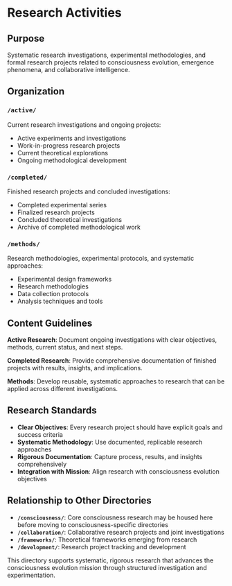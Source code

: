# Research Activities

## Purpose

Systematic research investigations, experimental methodologies, and formal research projects related to consciousness evolution, emergence phenomena, and collaborative intelligence.

## Organization

### `/active/`
Current research investigations and ongoing projects:
- Active experiments and investigations
- Work-in-progress research projects
- Current theoretical explorations
- Ongoing methodological development

### `/completed/`
Finished research projects and concluded investigations:
- Completed experimental series
- Finalized research projects
- Concluded theoretical investigations
- Archive of completed methodological work

### `/methods/`
Research methodologies, experimental protocols, and systematic approaches:
- Experimental design frameworks
- Research methodologies
- Data collection protocols
- Analysis techniques and tools

## Content Guidelines

**Active Research**: Document ongoing investigations with clear objectives, methods, current status, and next steps.

**Completed Research**: Provide comprehensive documentation of finished projects with results, insights, and implications.

**Methods**: Develop reusable, systematic approaches to research that can be applied across different investigations.

## Research Standards

- **Clear Objectives**: Every research project should have explicit goals and success criteria
- **Systematic Methodology**: Use documented, replicable research approaches
- **Rigorous Documentation**: Capture process, results, and insights comprehensively
- **Integration with Mission**: Align research with consciousness evolution objectives

## Relationship to Other Directories

- **`/consciousness/`**: Core consciousness research may be housed here before moving to consciousness-specific directories
- **`/collaboration/`**: Collaborative research projects and joint investigations
- **`/frameworks/`**: Theoretical frameworks emerging from research
- **`/development/`**: Research project tracking and development

This directory supports systematic, rigorous research that advances the consciousness evolution mission through structured investigation and experimentation.
